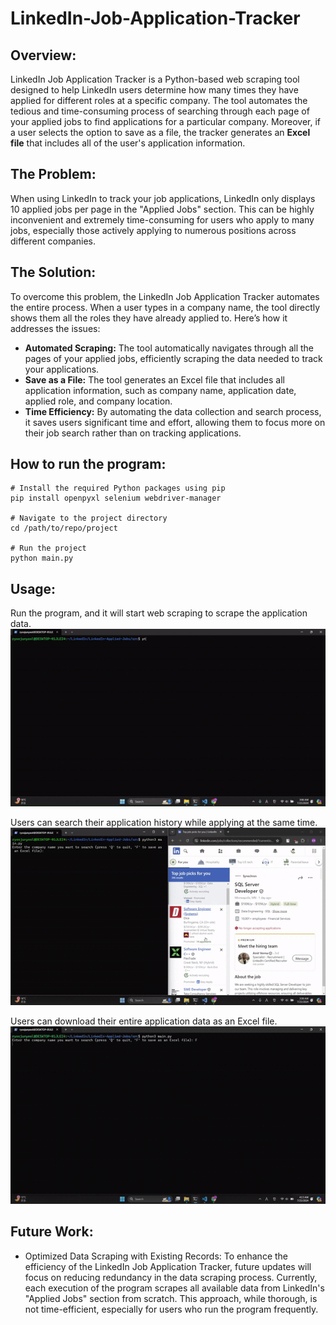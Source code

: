# LinkedIn-Job-Application-Tracker

## Overview:
LinkedIn Job Application Tracker is a Python-based web scraping tool designed to help LinkedIn users determine how many times they have applied for different roles at a specific company. The tool automates the tedious and time-consuming process of searching through each page of your applied jobs to find applications for a particular company. Moreover, if a user selects the option to save as a file, the tracker generates an **Excel file** that includes all of the user's application information.

## The Problem:
When using LinkedIn to track your job applications, LinkedIn only displays 10 applied jobs per page in the "Applied Jobs" section. This can be highly inconvenient and extremely time-consuming for users who apply to many jobs, especially those actively applying to numerous positions across different companies.

## The Solution:
To overcome this problem, the LinkedIn Job Application Tracker automates the entire process. When a user types in a company name, the tool directly shows them all the roles they have already applied to. Here’s how it addresses the issues:
- **Automated Scraping:** The tool automatically navigates through all the pages of your applied jobs, efficiently scraping the data needed to track your applications.
- **Save as a File:** The tool generates an Excel file that includes all application information, such as company name, application date, applied role, and company location.
- **Time Efficiency:** By automating the data collection and search process, it saves users significant time and effort, allowing them to focus more on their job search rather than on tracking applications.

## How to run the program:
```
# Install the required Python packages using pip
pip install openpyxl selenium webdriver-manager

# Navigate to the project directory 
cd /path/to/repo/project

# Run the project
python main.py
```

## Usage:
Run the program, and it will start web scraping to scrape the application data.<br>
![](image/example1.gif)
<br>

Users can search their application history while applying at the same time.<br>
![](image/example2.gif)
<br>

Users can download their entire application data as an Excel file.<br>
![](image/example3.gif)
<br>

## Future Work:
- Optimized Data Scraping with Existing Records: To enhance the efficiency of the LinkedIn Job Application Tracker, future updates will focus on reducing redundancy in the data scraping process. Currently, each execution of the program scrapes all available data from LinkedIn's "Applied Jobs" section from scratch. This approach, while thorough, is not time-efficient, especially for users who run the program frequently.
